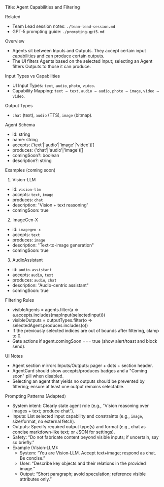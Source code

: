 Title: Agent Capabilities and Filtering

Related
- Team Lead session notes: `./team-lead-session.md`
- GPT‑5 prompting guide: `./prompting-gpt5.md`

Overview
- Agents sit between Inputs and Outputs. They accept certain input capabilities and can produce certain outputs.
- The UI filters Agents based on the selected Input; selecting an Agent filters Outputs to those it can produce.

Input Types vs Capabilities
- UI Input Types: `text`, `audio`, `photo`, `video`.
- Capability Mapping: `text → text`, `audio → audio`, `photo → image`, `video → video`.

Output Types
- `chat` (text), `audio` (TTS), `image` (bitmap).

Agent Schema
- id: string
- name: string
- accepts: ('text'|'audio'|'image'|'video')[]
- produces: ('chat'|'audio'|'image')[]
- comingSoon?: boolean
- description?: string

Examples (coming soon)
1) Vision-LLM
- id: `vision-llm`
- accepts: `text`, `image`
- produces: `chat`
- description: "Vision + text reasoning"
- comingSoon: true

2) ImageGen-X
- id: `imagegen-x`
- accepts: `text`
- produces: `image`
- description: "Text-to-image generation"
- comingSoon: true

3) AudioAssistant
- id: `audio-assistant`
- accepts: `audio`, `text`
- produces: `audio`, `chat`
- description: "Audio-centric assistant"
- comingSoon: true

Filtering Rules
- visibleAgents = agents.filter(a => a.accepts.includes(mapInput(selectedInput)))
- visibleOutputs = outputTypes.filter(o => selectedAgent.produces.includes(o))
- If the previously selected indices are out of bounds after filtering, clamp to 0.
- Gate actions if agent.comingSoon === true (show alert/toast and block send).

UI Notes
- Agent section mirrors Inputs/Outputs: pager + dots + section header.
- AgentCard should show accepts/produces badges and a "Coming soon" pill when disabled.
- Selecting an agent that yields no outputs should be prevented by filtering; ensure at least one output remains selectable.

Prompting Patterns (Adapted)
- System intent: Clearly state agent role (e.g., “Vision reasoning over images + text; produce chat”).
- Inputs: List selected input capability and constraints (e.g., `image`, size/format, no external fetch).
- Outputs: Specify required output type(s) and format (e.g., chat as concise markdown‑like text; or JSON for settings).
- Safety: “Do not fabricate content beyond visible inputs; if uncertain, say so briefly.”
- Example (Vision‑LLM):
  - System: “You are Vision‑LLM. Accept text+image; respond as chat. Be concise.”
  - User: “Describe key objects and their relations in the provided image.”
  - Output: “Short paragraph; avoid speculation; reference visible attributes only.”
